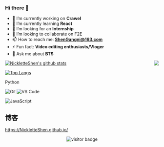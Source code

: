 ### Hi there 👋



<!--
**NickletteShen/NickletteShen** is a ✨ _special_ ✨ repository because its `README.md` (this file) appears on your GitHub profile.

Here are some ideas to get you started:
- 😄 Pronouns: ...
-->



- 🔭 I’m currently working on **Crawel**
- 🌱 I’m currently learning **React**
- 🤔 I’m looking for an **Internship**
- 👯 I’m looking to collaborate on F2E
- 📫 How to reach me: **ShenGangni@163.com**
- ⚡ Fun fact: **Video editing enthusiasts/Vloger**
- 💬 Ask me about **BTS**

<img align="right" src="https://github-readme-stats.vercel.app/api?username=NickletteShen&show_icons=true">

[![NickletteShen's github stats](https://github-readme-stats.vercel.app/api?username=NickletteShen&show_icons=true)](https://github-readme-stats.vercel.app/api?username=NickletteShen&show_icons=true)

[![Top Langs](https://github-readme-stats.vercel.app/api/top-langs/?username=NickletteShen&layout=compact)](https://github-readme-stats.vercel.app/api/top-langs/?username=NickletteShen&layout=compact)


Python

![Git](https://img.shields.io/badge/-Git-%23F05032?style=for-the-badge&logo=git&logoColor=%23ffffff)
![VS Code](https://img.shields.io/badge/-VSCode-%23007ACC?style=for-the-badge&logo=visual-studio-code)


![JavaScript](https://img.shields.io/badge/-JavaScript-%23F7DF1C?style=for-the-badge&logo=javascript&logoColor=000000&labelColor=%23F7DF1C&color=%23FFCE5A)
<!--
![Vue.js](https://img.shields.io/badge/-Vue.js-%232c3e50?style=for-the-badge&logo=Vue.js)
![Node](https://img.shields.io/badge/-NodeJS-%23F05032?style=for-the-badge&logo=Node.js&logoColor=%23ffffff)
![Webpack](https://img.shields.io/badge/-Webpack-%232C3A42?style=for-the-badge&logo=webpack)
-->

## 博客

https://NickletteShen.github.io/

<!-- 访客 -->
<p align="center">
  <img src="https://visitor-badge.glitch.me/badge?page_id=NickletteShen.NickletteShen" alt="visitor badge"/>
</p>
